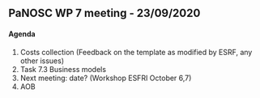 ## PaNOSC WP 7 meeting - 23/09/2020

#### Agenda

1. Costs collection (Feedback on the template as modified by ESRF, any other issues)
2. Task 7.3 Business models 
3. Next meeting: date? (Workshop ESFRI October 6,7)
4. AOB
